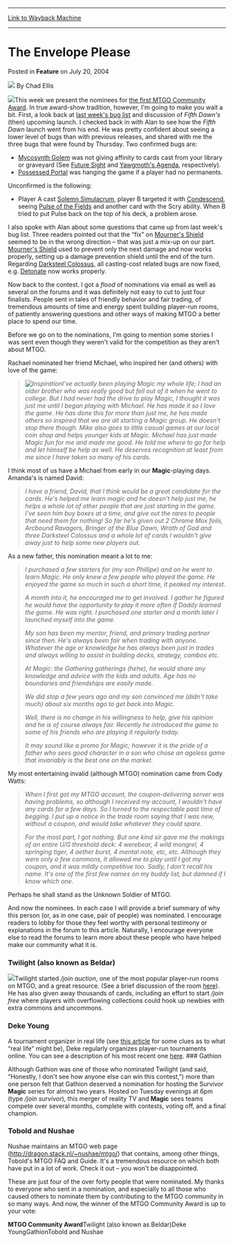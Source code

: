 
---
[Link to Wayback Machine](https://web.archive.org/web/20220126113524/https://magic.wizards.com/en/articles/archive/feature/envelope-please-2004-07-20)

[_metadata_:wayback_url]:- "https://magic.wizards.com/en/articles/archive/feature/envelope-please-2004-07-20"
[_metadata_:wayback_raw_url]:- "https://web.archive.org/web/20220126113524id_/https://magic.wizards.com/en/articles/archive/feature/envelope-please-2004-07-20"
[_metadata_:wayback_capture_timestamp]:- "2022-01-26 11:35:24+00:00"
[_metadata_:description]:- "This week we present the nominees for the first MTGO Community Award. In true award-show tradition, however, I'm going to make you wait a bit. First, a look back at last week's bug list and discussion of Fifth Dawn's (then) upcoming launch. I checked back in with Alan to see how the Fifth Dawn launch went from his end. He was pretty confident about seeing a lower level of bugs"
[_metadata_:generator]:- "Drupal 7 (http://drupal.org)"
---


The Envelope Please
===================



 Posted in **Feature**
 on July 20, 2004 






![](https://media.magic.wizards.com/styles/auth_small/public/images/hero/wizardslogo_thumb.jpg)
By Chad Ellis











![](https://media.magic.wizards.com/image_legacy_migration/magic/images/mtgcom/fcpics/features/ce9_5.jpg)This week we present the nominees for [the first MTGO Community Award](http://archive.wizards.com/Magic/Magazine/Article.aspx?x=mtgcom/daily/ce8). In true award-show tradition, however, I'm going to make you wait a bit. First, a look back at [last week's bug list](http://archive.wizards.com/Magic/Magazine/Article.aspx?x=mtgcom/daily/ce9) and discussion of *Fifth Dawn's* (then) upcoming launch. I checked back in with Alan to see how the *Fifth Dawn* launch went from his end. He was pretty confident about seeing a lower level of bugs than with previous releases, and shared with me the three bugs that were found by Thursday. Two confirmed bugs are:

* [Mycosynth Golem](https://gatherer.wizards.com/Pages/Card/Details.aspx?name=Mycosynth+Golem) was not giving affinity to cards cast from your library or graveyard (See [Future Sight](https://gatherer.wizards.com/Pages/Card/Details.aspx?name=Future+Sight) and [Yawgmoth's Agenda](https://gatherer.wizards.com/Pages/Card/Details.aspx?name=Yawgmoth%27s+Agenda), respectively).
* [Possessed Portal](https://gatherer.wizards.com/Pages/Card/Details.aspx?name=Possessed+Portal) was hanging the game if a player had no permanents.

Unconfirmed is the following:

* Player A cast [Solemn Simulacrum](https://gatherer.wizards.com/Pages/Card/Details.aspx?name=Solemn+Simulacrum), player B targeted it with [Condescend](https://gatherer.wizards.com/Pages/Card/Details.aspx?name=Condescend), seeing [Pulse of the Fields](https://gatherer.wizards.com/Pages/Card/Details.aspx?name=Pulse+of+the+Fields) and another card with the Scry ability. When B tried to put Pulse back on the top of his deck, a problem arose.

I also spoke with Alan about some questions that came up from last week's bug list. Three readers pointed out that the “fix” on [Mourner's Shield](https://gatherer.wizards.com/Pages/Card/Details.aspx?name=Mourner%27s+Shield) seemed to be in the wrong direction – that was just a mix-up on our part. [Mourner's Shield](https://gatherer.wizards.com/Pages/Card/Details.aspx?name=Mourner%27s+Shield) used to prevent only the next damage and now works properly, setting up a damage prevention shield until the end of the turn. Regarding [Darksteel Colossus](https://gatherer.wizards.com/Pages/Card/Details.aspx?name=Darksteel+Colossus), all casting-cost related bugs are now fixed, e.g. [Detonate](https://gatherer.wizards.com/Pages/Card/Details.aspx?name=Detonate) now works properly.

Now back to the contest. I got a *flood* of nominations via email as well as several on the forums and it was definitely not easy to cut to just four finalists. People sent in tales of friendly behavior and fair trading, of tremendous amounts of time and energy spent building player-run rooms, of patiently answering questions and other ways of making MTGO a better place to spend our time.

Before we go on to the nominations, I'm going to mention some stories I was sent even though they weren't valid for the competition as they aren't about MTGO.

Rachael nominated her friend Michael, who inspired her (and others) with love of the game:


> 
> *![Inspiration](http://gatherer.wizards.com/Handlers/Image.ashx?type=card&name=Inspiration)I've actually been playing Magic my whole life; I had an older brother who was really good but fell out of it when he went to college. But I had never had the drive to play Magic, I thought it was just me until I began playing with Michael. He has made it so I love the game. He has done this for more than just me, he has made others so inspired that we are all starting a Magic group. He doesn't stop there though. Mike also goes to little casual games at our local coin shop and helps younger kids at Magic. Michael has just made Magic fun for me and made me good. He told me where to go for help and let himself be help as well. He deserves recognition at least from me since I have taken so many of his cards.*
> 
> 
> 

I think most of us have a Michael from early in our **Magic**-playing days. Amanda's is named David:


> 
> *I have a friend, David, that I think would be a great candidate for the cards. He's helped me learn magic and he doesn't help just me, he helps a whole lot of other people that are just starting in the game. I've seen him buy boxes at a time, and give out the rares to people that need them for nothing! So far he's given out 2 Chrome Mox foils, Arcbound Ravagers, Bringer of the Blue Dawn, Wrath of God and three Darksteel Colossus and a whole lot of cards I wouldn't give away just to help some new players out.*
> 
> 
> 

As a new father, this nomination meant a lot to me:


> 
> *I purchased a few starters for (my son Phillipe) and on he went to learn Magic. He only knew a few people who played the game. He enjoyed the game so much in such a short time, it peaked my interest.*
> 
> 
> *A month into it, he encouraged me to get involved. I gather he figured he would have the opportunity to play it more often if Daddy learned the game. He was right. I purchased one starter and a month later I launched myself into the game.*
> 
> 
> *My son has been my mentor, friend, and primary trading partner since then. He's always been fair when trading with anyone. Whatever the age or knowledge he has always been just in trades and always willing to assist in building decks, strategy, combos etc.*
> 
> 
> *At Magic: the Gathering gatherings (hehe), he would share any knowledge and advice with the kids and adults. Age has no boundaries and friendships are easily made.*
> 
> 
> *We did stop a few years ago and my son convinced me (didn't take much) about six months ago to get back into Magic.*
> 
> 
> *Well, there is no change in his willingness to help, give his opinion and he is of course always fair. Recently he introduced the game to some of his friends who are playing it regularly today.* 
> 
> 
> *It may sound like a promo for Magic; however it is the pride of a father who sees good character in a son who chose an ageless game that invariably is the best one on the market.*
> 
> 
> 

My most entertaining invalid (although MTGO) nomination came from Cody Watts:


> 
> *When I first got my MTGO account, the coupon-delivering server was having problems, so although I received my account, I wouldn't have any cards for a few days. So I turned to the respectable past time of begging. I put up a notice in the trade room saying that I was new, without a coupon, and would take whatever they could spare.*
> 
> 
> *For the most part, I got nothing. But one kind sir gave me the makings of an entire U/G threshold deck: 4 werebear, 4 wild mongrel, 4 springing tiger, 4 aether burst, 4 mental note, etc, etc. Although they were only a few commons, it allowed me to play until I got my coupon, and it was mildly competitive too. Sadly, I don't recall his name. It's one of the first few names on my buddy list, but damned if I know which one.*
> 
> 
> 

Perhaps he shall stand as the Unknown Soldier of MTGO.

And now the nominees. In each case I will provide a brief summary of why this person (or, as in one case, pair of people) was nominated. I encourage readers to lobby for those they feel worthy with personal testimony or explanations in the forum to this article. Naturally, I encourage everyone else to read the forums to learn more about these people who have helped make our community what it is.

### Twilight (also known as Beldar)

![](https://media.magic.wizards.com/image_legacy_migration/global/images/mtgcom_daily_ce4_picMain_en.jpg)Twilight started */join auction*, one of the most popular player-run rooms on MTGO, and a great resource. (See a brief discussion of the room [here](http://archive.wizards.com/Magic/Magazine/Article.aspx?x=mtgcom/daily/ce4)). He has also given away thousands of cards, including an effort to start */join free* where players with overflowing collections could hook up newbies with extra commons and uncommons.

### Deke Young

 A tournament organizer in real life (see [this article](/en/articles/archive/serious-fun/breath-fresh-air-2004-06-29) for some clues as to what “real life” might be), Deke regularly organizes player-run tournaments online. You can see a description of his most recent one [here](http://boards1.wizards.com/showthread.php?s=&threadid=275139). ### Gathion

Although Gathion was one of those who nominated Twilight (and said, “Honestly, I don't see how anyone else can win this contest,”) more than one person felt that Gathion deserved a nomination for hosting the Survivor **Magic** series for almost two years. Hosted on Tuesday evenings at 6pm (type */join survivor*), this merger of reality TV and **Magic** sees teams compete over several months, complete with contests, voting off, and a final champion.

### Tobold and Nushae

Nushae maintains an MTGO web page (<http://dragon.stack.nl/~nushae/mtgo/>) that contains, among other things, Tobold's MTGO FAQ and Guide. It's a tremendous resource on which both have put in a lot of work. Check it out – you won't be disappointed.

These are just four of the over forty people that were nominated. My thanks to everyone who sent in a nomination, and especially to all those who caused others to nominate them by contributing to the MTGO community in so many ways. And now, the winner of the MTGO Community Award is up to your vote:


**MTGO Community Award**Twilight (also known as Beldar)Deke YoungGathionTobold and Nushae






